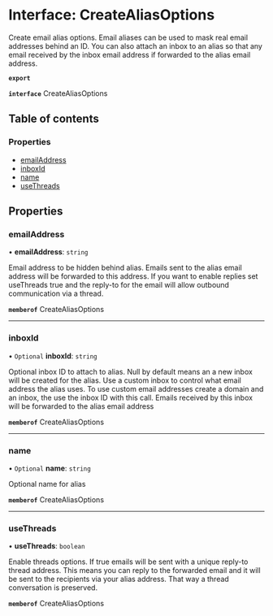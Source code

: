 # Interface: CreateAliasOptions

Create email alias options. Email aliases can be used to mask real email addresses behind an ID. You can also attach an inbox to an alias so that any email received by the inbox email address if forwarded to the alias email address.

**`export`**

**`interface`** CreateAliasOptions

## Table of contents

### Properties

- [emailAddress](CreateAliasOptions.md#emailaddress)
- [inboxId](CreateAliasOptions.md#inboxid)
- [name](CreateAliasOptions.md#name)
- [useThreads](CreateAliasOptions.md#usethreads)

## Properties

### <a id="emailaddress" name="emailaddress"></a> emailAddress

• **emailAddress**: `string`

Email address to be hidden behind alias. Emails sent to the alias email address will be forwarded to this address. If you want to enable replies set useThreads true and the reply-to for the email will allow outbound communication via a thread.

**`memberof`** CreateAliasOptions

___

### <a id="inboxid" name="inboxid"></a> inboxId

• `Optional` **inboxId**: `string`

Optional inbox ID to attach to alias. Null by default means an a new inbox will be created for the alias. Use a custom inbox to control what email address the alias uses. To use custom email addresses create a domain and an inbox, the use the inbox ID with this call. Emails received by this inbox will be forwarded to the alias email address

**`memberof`** CreateAliasOptions

___

### <a id="name" name="name"></a> name

• `Optional` **name**: `string`

Optional name for alias

**`memberof`** CreateAliasOptions

___

### <a id="usethreads" name="usethreads"></a> useThreads

• **useThreads**: `boolean`

Enable threads options. If true emails will be sent with a unique reply-to thread address. This means you can reply to the forwarded email and it will be sent to the recipients via your alias address. That way a thread conversation is preserved.

**`memberof`** CreateAliasOptions
